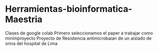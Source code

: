 # Herramientas-bioinformatica-Maestria
Clases de google colab
Primero seleccionamos el paper a trabajar como minimproyecto
Proyecto de Resistencia antimicrobaian de un aislado de orina del hospital de Lima

